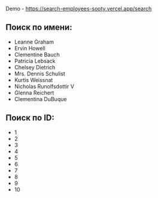 Demo - https://search-employees-sooty.vercel.app/search

## Поиск по имени:
- Leanne Graham
- Ervin Howell
- Clementine Bauch
- Patricia Lebsack
- Chelsey Dietrich
- Mrs. Dennis Schulist
- Kurtis Weissnat
- Nicholas Runolfsdottir V
- Glenna Reichert
- Clementina DuBuque

## Поиск по ID:
- 1
- 2
- 3
- 4
- 5 
- 6 
- 7
- 8
- 9
- 10
